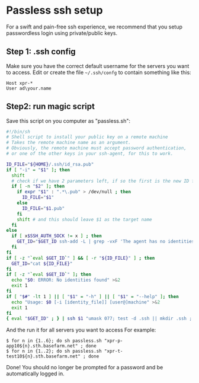 # Passless ssh setup

For a swift and pain-free ssh experience, we recommend that you setup passwordless login using private/public keys.

## Step 1: .ssh config

Make sure you have the correct default username for the servers you want to access.
Edit or create the file ```~/.ssh/confg``` to contain something like this:

```
Host xpr-*
User ad\your.name
```

## Step2: run magic script

Save this script on you computer as "passless.sh":


```bash
#!/bin/sh
# Shell script to install your public key on a remote machine
# Takes the remote machine name as an argument.
# Obviously, the remote machine must accept password authentication,
# or one of the other keys in your ssh-agent, for this to work.

ID_FILE="${HOME}/.ssh/id_rsa.pub"
if [ "-i" = "$1" ]; then
  shift
  # check if we have 2 parameters left, if so the first is the new ID file
  if [ -n "$2" ]; then
    if expr "$1" : ".*\.pub" > /dev/null ; then
      ID_FILE="$1"
    else
      ID_FILE="$1.pub"
    fi
    shift # and this should leave $1 as the target name
  fi
else
  if [ x$SSH_AUTH_SOCK != x ] ; then
    GET_ID="$GET_ID ssh-add -L | grep -vxF 'The agent has no identities.'"
  fi
fi
if [ -z "`eval $GET_ID`" ] && [ -r "${ID_FILE}" ] ; then
  GET_ID="cat ${ID_FILE}"
fi
if [ -z "`eval $GET_ID`" ]; then
  echo "$0: ERROR: No identities found" >&2
  exit 1
fi
if [ "$#" -lt 1 ] || [ "$1" = "-h" ] || [ "$1" = "--help" ]; then
  echo "Usage: $0 [-i [identity_file]] [user@]machine" >&2
  exit 1
fi
{ eval "$GET_ID" ; } | ssh $1 "umask 077; test -d .ssh || mkdir .ssh ; cat >> .ssh/authorized_keys; test -x /sbin/restorecon && /sbin/restorecon .ssh .ssh/authorized_keys" || exit 1
```

And the run it for all servers you want to access
For example:

```
$ for n in {1..6}; do sh passless.sh "xpr-p-app10${n}.sth.basefarm.net" ; done
$ for n in {1..2}; do sh passless.sh "xpr-t-test10${n}.sth.basefarm.net" ; done
```

Done! You should no longer be prompted for a password and be automatically logged in.

